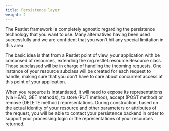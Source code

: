```yaml
---
title: Persistence layer
weight: 2
---
```

The Restlet framework is completely agnostic regarding the persistence
technology that you want to use. Many alternatives having been used
successfully and we are confident that you won't hit any special
limitation in this area.

The basic idea is that from a Restlet point of view, your application
with be composed of resources, extending the
org.restlet.resource.Resource class. Those subclassed will be in charge
of handling the incoming requests. One instance of your resource
subclass will be created for each request to handle, making sure that
you don't have to care about concurrent access at this point of your
application.

When you resource is instantiated, it will need to expose its
representations (via HEAD, GET methods), to store (PUT method), accept
(POST method) or remove (DELETE method) representations. During
construction, based on the actual identity of your resource and other
parameters or attributes of the request, you will be able to contact
your persistence backend in order to support your processing logic or
the representations of your resources returned.
